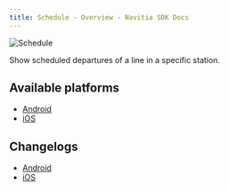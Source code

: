 ```yaml
---
title: Schedule - Overview - Navitia SDK Docs
---
```


<img class="img-overview" src="/navitia_sdk_docs/assets/img/schedule.svg" alt="Schedule">

Show scheduled departures of a line in a specific station.

## Available platforms

* [Android](android/index.md)
* [iOS](ios/index.md)

## Changelogs

* [Android](android/changelogs.md)
* [iOS](ios/changelogs.md)
